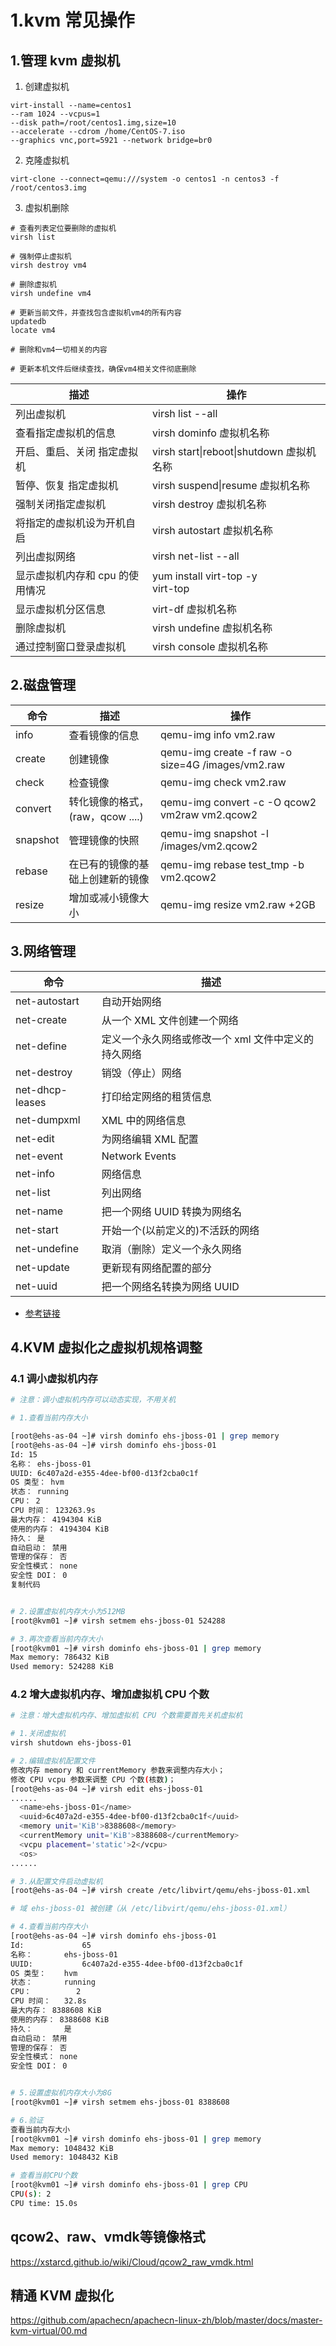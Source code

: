 # 1.kvm 常见操作

## 1.管理 kvm 虚拟机

1. 创建虚拟机

```shell
virt-install --name=centos1
--ram 1024 --vcpus=1
--disk path=/root/centos1.img,size=10
--accelerate --cdrom /home/CentOS-7.iso
--graphics vnc,port=5921 --network bridge=br0
```

2. 克隆虚拟机

```shell
virt-clone --connect=qemu:///system -o centos1 -n centos3 -f /root/centos3.img
```

3. 虚拟机删除

```shell
# 查看列表定位要删除的虚拟机
virsh list

# 强制停止虚拟机
virsh destroy vm4

# 删除虚拟机
virsh undefine vm4

# 更新当前文件，并查找包含虚拟机vm4的所有内容
updatedb
locate vm4

# 删除和vm4一切相关的内容

# 更新本机文件后继续查找，确保vm4相关文件彻底删除
```

| 描述                            | 操作                                     |
| ------------------------------- | ---------------------------------------- |
| 列出虚拟机                      | virsh list --all                         |
| 查看指定虚拟机的信息            | virsh dominfo 虚拟机名称                 |
| 开启、重启、关闭 指定虚拟机     | virsh start\|reboot\|shutdown 虚拟机名称 |
| 暂停、恢复 指定虚拟机           | virsh suspend\|resume 虚拟机名称         |
| 强制关闭指定虚拟机              | virsh destroy 虚拟机名称                 |
| 将指定的虚拟机设为开机自启      | virsh autostart 虚拟机名称               |
| 列出虚拟网络                    | virsh net-list --all                     |
| 显示虚拟机内存和 cpu 的使用情况 | yum install virt-top -y <br>virt-top     |
| 显示虚拟机分区信息              | virt-df 虚拟机名称                       |
| 删除虚拟机                      | virsh undefine 虚拟机名称                |
| 通过控制窗口登录虚拟机          | virsh console 虚拟机名称                 |

## 2.磁盘管理

| 命令     | 描述                             | 操作                                              |
| -------- | -------------------------------- | ------------------------------------------------- |
| info     | 查看镜像的信息                   | qemu-img info vm2.raw                             |
| create   | 创建镜像                         | qemu-img create -f raw -o size=4G /images/vm2.raw |
| check    | 检查镜像                         | qemu-img check vm2.raw                            |
| convert  | 转化镜像的格式，(raw，qcow ....) | qemu-img convert -c -O qcow2 vm2raw vm2.qcow2     |
| snapshot | 管理镜像的快照                   | qemu-img snapshot -l /images/vm2.qcow2            |
| rebase   | 在已有的镜像的基础上创建新的镜像 | qemu-img rebase test_tmp -b vm2.qcow2             |
| resize   | 增加或减小镜像大小               | qemu-img resize vm2.raw +2GB                      |

## 3.网络管理

| 命令            | 描述                                                |
| --------------- | --------------------------------------------------- |
| net-autostart   | 自动开始网络                                        |
| net-create      | 从一个 XML 文件创建一个网络                         |
| net-define      | 定义一个永久网络或修改一个 xml 文件中定义的持久网络 |
| net-destroy     | 销毁（停止）网络                                    |
| net-dhcp-leases | 打印给定网络的租赁信息                              |
| net-dumpxml     | XML 中的网络信息                                    |
| net-edit        | 为网络编辑 XML 配置                                 |
| net-event       | Network Events                                      |
| net-info        | 网络信息                                            |
| net-list        | 列出网络                                            |
| net-name        | 把一个网络 UUID 转换为网络名                        |
| net-start       | 开始一个(以前定义的)不活跃的网络                    |
| net-undefine    | 取消（删除）定义一个永久网络                        |
| net-update      | 更新现有网络配置的部分                              |
| net-uuid        | 把一个网络名转换为网络 UUID                         |

- [参考链接](https://blog.51cto.com/u_13323775/2087324)

## 4.KVM 虚拟化之虚拟机规格调整

### 4.1 调小虚拟机内存

```sh
# 注意：调小虚拟机内存可以动态实现，不用关机

# 1.查看当前内存大小

[root@ehs-as-04 ~]# virsh dominfo ehs-jboss-01 | grep memory
[root@ehs-as-04 ~]# virsh dominfo ehs-jboss-01
Id: 15
名称： ehs-jboss-01
UUID: 6c407a2d-e355-4dee-bf00-d13f2cba0c1f
OS 类型： hvm
状态： running
CPU： 2
CPU 时间： 123263.9s
最大内存： 4194304 KiB
使用的内存： 4194304 KiB
持久： 是
自动启动： 禁用
管理的保存： 否
安全性模式： none
安全性 DOI： 0
复制代码


# 2.设置虚拟机内存大小为512MB
[root@kvm01 ~]# virsh setmem ehs-jboss-01 524288

# 3.再次查看当前内存大小
[root@kvm01 ~]# virsh dominfo ehs-jboss-01 | grep memory
Max memory: 786432 KiB
Used memory: 524288 KiB
```

### 4.2 增大虚拟机内存、增加虚拟机 CPU 个数

```sh
# 注意：增大虚拟机内存、增加虚拟机 CPU 个数需要首先关机虚拟机

# 1.关闭虚拟机
virsh shutdown ehs-jboss-01

# 2.编辑虚拟机配置文件
修改内存 memory 和 currentMemory 参数来调整内存大小；
修改 CPU vcpu 参数来调整 CPU 个数(核数)；
[root@ehs-as-04 ~]# virsh edit ehs-jboss-01
......
  <name>ehs-jboss-01</name>
  <uuid>6c407a2d-e355-4dee-bf00-d13f2cba0c1f</uuid>
  <memory unit='KiB'>8388608</memory>
  <currentMemory unit='KiB'>8388608</currentMemory>
  <vcpu placement='static'>2</vcpu>
  <os>
......

# 3.从配置文件启动虚拟机
[root@ehs-as-04 ~]# virsh create /etc/libvirt/qemu/ehs-jboss-01.xml

# 域 ehs-jboss-01 被创建（从 /etc/libvirt/qemu/ehs-jboss-01.xml）

# 4.查看当前内存大小
[root@ehs-as-04 ~]# virsh dominfo ehs-jboss-01
Id:             65
名称：       ehs-jboss-01
UUID:           6c407a2d-e355-4dee-bf00-d13f2cba0c1f
OS 类型：    hvm
状态：       running
CPU：          2
CPU 时间：   32.8s
最大内存： 8388608 KiB
使用的内存： 8388608 KiB
持久：       是
自动启动： 禁用
管理的保存： 否
安全性模式： none
安全性 DOI： 0


# 5.设置虚拟机内存大小为8G
[root@kvm01 ~]# virsh setmem ehs-jboss-01 8388608

# 6.验证
查看当前内存大小
[root@kvm01 ~]# virsh dominfo ehs-jboss-01 | grep memory
Max memory: 1048432 KiB
Used memory: 1048432 KiB

# 查看当前CPU个数
[root@kvm01 ~]# virsh dominfo ehs-jboss-01 | grep CPU
CPU(s): 2
CPU time: 15.0s
```

## qcow2、raw、vmdk等镜像格式
https://xstarcd.github.io/wiki/Cloud/qcow2_raw_vmdk.html

## 精通 KVM 虚拟化

https://github.com/apachecn/apachecn-linux-zh/blob/master/docs/master-kvm-virtual/00.md
